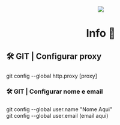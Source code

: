 <div align="center">
  <img src="https://visitor-badge.laobi.icu/badge?page_id=RicardoChambel.RicardoChambel&right_color=orangered&left_text=Visitas%20a%20este%20reposit%C3%B3rio"  />
</div>

###

<h1 align="center">Info 📌</h1>

###

<h2 align="left">🛠  GIT | Configurar proxy</h2>

###

<p align="left">git config --global http.proxy [proxy]</p>

###

<h3 align="left">🛠  GIT | Configurar nome e email</h3>

###

<p align="left">git config --global user.name "Nome Aqui"<br>git config --global user.email (email aqui)</p>

###
